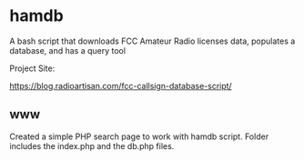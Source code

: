 # hamdb
A bash script that downloads FCC Amateur Radio licenses data, populates a database, and has a query tool

Project Site:

https://blog.radioartisan.com/fcc-callsign-database-script/

## www
Created a simple PHP search page to work with hamdb script. Folder includes the index.php and the db.php files.

